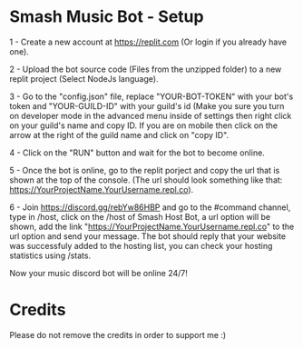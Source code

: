 # Smash Music Bot - Setup
1 - Create a new account at https://replit.com (Or login if you already have one).

2 - Upload the bot source code (Files from the unzipped folder) to a new replit project (Select NodeJs language).

3 - Go to the "config.json" file, replace "YOUR-BOT-TOKEN" with your bot's token and "YOUR-GUILD-ID" with your guild's id (Make you sure you turn on developer mode in the advanced menu inside of settings then right click on your guild's name and copy ID. If you are on mobile then click on the arrow at the right of the guild name and click on "copy ID".

4 - Click on the "RUN" button and wait for the bot to become online.

5 - Once the bot is online, go to the replit porject and copy the url that is shown at the top of the console. (The url should look something like that: https://YourProjectName.YourUsername.repl.co).

6 - Join https://discord.gg/rebYw86HBP and go to the #command channel, type in /host, click on the /host of Smash Host Bot, a url option will be shown, add the link "https://YourProjectName.YourUsername.repl.co" to the url option and send your message. The bot should reply that your website was successfuly added to the hosting list, you can check your hosting statistics using /stats.

Now your music discord bot will be online 24/7!

# Credits
Please do not remove the credits in order to support me :)
